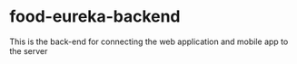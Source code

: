 # food-eureka-backend
This is the back-end for connecting the web application and mobile app to the server
